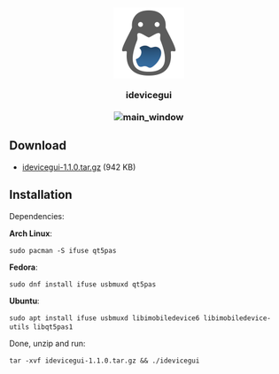 <h3 align="center">
    <img src="icons/512x512.png" width="128" height="128" alt="idevicegui_icon" align="center"/>
    <br><br>
    idevicegui
    <br><br>
    <img src="https://helltar.com/projects/idevicegui/screenshots/screenshot_03122022_235644.png" alt="main_window"/>
</h3>

Download
--------

- [idevicegui-1.1.0.tar.gz](https://github.com/Helltar/idevicegui/releases/download/v1.1.0/idevicegui-1.1.0.tar.gz) (942 KB)

Installation
------------

Dependencies:

**Arch Linux**:

```
sudo pacman -S ifuse qt5pas
```

**Fedora**:

```
sudo dnf install ifuse usbmuxd qt5pas
```

**Ubuntu**:

```
sudo apt install ifuse usbmuxd libimobiledevice6 libimobiledevice-utils libqt5pas1
```

Done, unzip and run:

```
tar -xvf idevicegui-1.1.0.tar.gz && ./idevicegui
```
